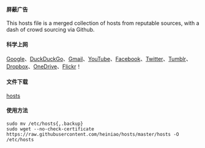 #### 屏蔽广告
This hosts file is a merged collection of hosts from reputable sources, with a dash of crowd sourcing via Github.

#### 科学上网
[Google]、[DuckDuckGo]、[Gmail]、[YouTube]、[Facebook]、[Twitter]、[Tumblr]、[Dropbox]、[OneDrive]、[Flickr]！

#### 文件下载
[hosts]

#### 使用方法
```shell
sudo mv /etc/hosts{,.backup}
sudo wget --no-check-certificate https://raw.githubusercontent.com/heiniao/hosts/master/hosts -O /etc/hosts
```

[Google]: https://www.google.com/ncr
[DuckDuckGo]: https://duckduckgo.com/
[Gmail]: https://mail.google.com/
[YouTube]: https://www.youtube.com/
[Facebook]: https://www.facebook.com/
[Twitter]: https://twitter.com/
[Tumblr]: https://www.tumblr.com/
[Dropbox]: https://www.dropbox.com/
[OneDrive]: https://onedrive.live.com/
[Flickr]: https://www.flickr.com/

[hosts]: https://raw.githubusercontent.com/heiniao/hosts/master/hosts

